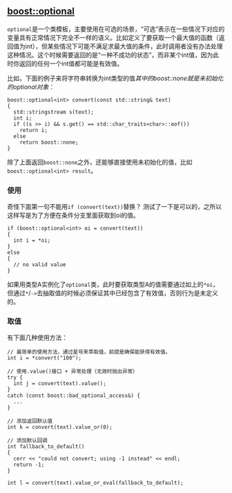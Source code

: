 ## [boost::optional](https://www.boost.org/doc/libs/1_61_0/libs/optional/doc/html/index.html)

`optional`是一个类模板，主要使用在可选的场景，“可选”表示在一些情况下对应的变量具有正常情况下完全不一样的语义。比如定义了要获取一个最大值的函数（返回值为int），但某些情况下可能不满足求最大值的条件，此时调用者没有办法处理这种情况。这个时候需要返回的是“一种不成功的状态”，而非某个int值，因为此时你返回的任何一个int值都可能是有效值。

比如，下面的例子来将字符串转换为int类型的值*其中的boost::none就是未初始化的optional对象*：

```
boost::optional<int> convert(const std::string& text)
{
  std::stringstream s(text);
  int i;
  if ((s >> i) && s.get() == std::char_traits<char>::eof())
    return i;
  else
    return boost::none;
}
```

除了上面返回`boost::none`之外，还能够直接使用未初始化的值，比如`boost::optional<int> result`。


### 使用

奇怪下面第一句不能用`if (convert(text))`替换？ 测试了一下是可以的，之所以这样写是为了方便在条件分支里面获取到oi的值。

```
if (boost::optional<int> oi = convert(text))
{
  int i = *oi;
}
else
{
  // no valid value
}
```

如果用类型A实例化了`optional`类，此时要获取类型A的值需要通过如上的`*oi`，但通过`*`/`->`去抽取值的时候必须保证其中已经包含了有效值，否则行为是未定义的。

### 取值

有下面几种使用方法：

```
// 最简单的使用方法，通过星号来萃取值，前提是确保能获得有效值。
int i = *convert("100");

// 使用.value()接口 + 异常处理（无效时抛出异常）
try {
  int j = convert(text).value();
}
catch (const boost::bad_optional_access&) {
  ...
}

// 添加返回默认值
int k = convert(text).value_or(0);

// 添加默认回调
int fallback_to_default()
{
  cerr << "could not convert; using -1 instead" << endl;
  return -1;
}

int l = convert(text).value_or_eval(fallback_to_default);
```
